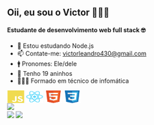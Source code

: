 ## Oii, eu sou o Victor 👨🏻‍💻
#### Estudante de desenvolvimento web full stack 🤓

- 📖 Estou estudando Node.js
- 📫 Contate-me: victorleandro430@gmail.com
- 🚹 Pronomes: Ele/dele
- 🎂 Tenho 19 aninhos
- 👨🏻‍🎓 Formado em técnico de infomática

<div>
  <img align="center" alt="JavaScript" height="30" width="40" src="https://raw.githubusercontent.com/devicons/devicon/master/icons/javascript/javascript-plain.svg">
    <img align="center" alt="React" height="30" width="40" src="https://raw.githubusercontent.com/devicons/devicon/master/icons/react/react-original.svg">
  <img align="center" alt="HTML" height="30" width="40" src="https://raw.githubusercontent.com/devicons/devicon/master/icons/html5/html5-original.svg">
  <img align="center" alt="CSS" height="30" width="40" src="https://raw.githubusercontent.com/devicons/devicon/master/icons/css3/css3-original.svg">
</div>

<div>
  <a href="https://github.com/VictorLeandroo">
    <img height="180em" src="https://github-readme-stats.vercel.app/api?username=VictorLeandroo&show_icons=true&theme=midnight-purple&include_all_commits=true&count_private=true"/>
</div>
<div>
  <a href = "mailto:victorleandro430@gmail.com"><img src="https://img.shields.io/badge/-Gmail-%23333?style=for-the-badge&logo=gmail&logoColor=white" target="_blank"></a>
  <a href="https://www.linkedin.com/in/victor-leandro-430-/" target="_blank"><img src="https://img.shields.io/badge/-LinkedIn-%230077B5?style=for-the-badge&logo=linkedin&logoColor=white" target="_blank"></a> 
 

</div>
